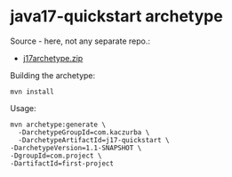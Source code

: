 # java17-quickstart archetype


Source - here, not any separate repo.:
 - [j17archetype.zip](j17archetype.zip)

Building the archetype:
  ```
  mvn install
  ```

Usage:
  ```
  mvn archetype:generate \
    -DarchetypeGroupId=com.kaczurba \
    -DarchetypeArtifactId=j17-quickstart \
  -DarchetypeVersion=1.1-SNAPSHOT \
  -DgroupId=com.project \
  -DartifactId=first-project
  ```

